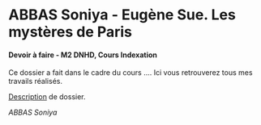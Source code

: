 # ABBAS Soniya - Eugène Sue. Les mystères de Paris

#### Devoir à faire - M2 DNHD, Cours Indexation

Ce dossier a fait dans le cadre du cours .... Ici vous retrouverez tous mes travails réalisés.

[Description]() de dossier.

_ABBAS Soniya_
